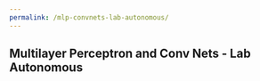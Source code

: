 ```yaml
---
permalink: /mlp-convnets-lab-autonomous/
---
```


## Multilayer Perceptron and Conv Nets - Lab Autonomous
